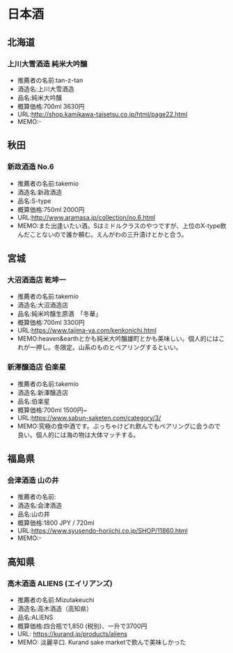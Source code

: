 # 日本酒

## 北海道
### 上川大雪酒造 純米大吟醸
- 推薦者の名前:tan-z-tan
- 酒造名:上川大雪酒造
- 品名:純米大吟醸
- 概算価格:700ml 3630円
- URL:http://shop.kamikawa-taisetsu.co.jp/html/page22.html
- MEMO:-

## 秋田
### 新政酒造 No.6
- 推薦者の名前:takemio
- 酒造名:新政酒造
- 品名:S-type
- 概算価格:750ml 2000円
- URL:http://www.aramasa.jp/collection/no.6.html
- MEMO:また出逢いたい酒。Sはミドルクラスのやつですが、上位のX-type飲んだことないので誰か頼む。えんがわの三升漬けとかと合う。

## 宮城
### 大沼酒造店 乾坤一
- 推薦者の名前:takemio
- 酒造名:大沼酒造店
- 品名:純米吟醸生原酒　「冬華」
- 概算価格:700ml 3300円
- URL:https://www.tajima-ya.com/kenkonichi.html
- MEMO:heaven&earthとかも純米大吟醸雄町とかも美味しい。個人的にはこれが一押し。冬限定。山系のものとペアリングするといい。

### 新澤醸造店 伯楽星
- 推薦者の名前:takemio
- 酒造名:新澤醸造店
- 品名:伯楽星
- 概算価格:700ml 1500円~
- URL:https://www.sabun-saketen.com/category/3/
- MEMO:究極の食中酒です。ぶっちゃけどれ飲んでもペアリングに会うので良い。個人的には海の物は大体マッチする。

## 福島県
### 会津酒造 山の井
- 推薦者の名前:
- 酒造名:会津酒造
- 品名:山の井
- 概算価格:1800 JPY / 720ml
- URL:https://www.syusendo-horiichi.co.jp/SHOP/11860.html
- MEMO:-

## 高知県
### 高木酒造 ALIENS (エイリアンズ)
- 推薦者の名前:Mizutakeuchi
- 酒造名:高木酒造（高知県）
- 品名:ALIENS
- 概算価格:四合瓶で1,850 (税別)、一升で3700円
- URL: https://kurand.jp/products/aliens
- MEMO: 淡麗辛口. Kurand sake marketで飲んで美味しかった
